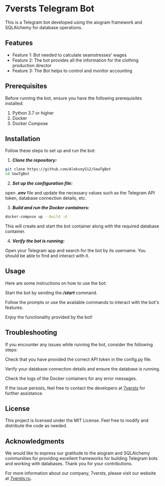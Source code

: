 # 7versts Telegram Bot

This is a Telegram bot developed using the aiogram framework and SQLAlchemy for database operations.

## Features

- Feature 1: Bot needed to calculate seamstresses' wages
- Feature 2: The bot provides all the information for the clothing production director
- Feature 3: The Bot helps to control and monitor accounting


## Prerequisites

Before running the bot, ensure you have the following prerequisites installed:

1. Python 3.7 or higher
2. Docker
3. Docker Compose

## Installation

Follow these steps to set up and run the bot:

1. ***Clone the repository:***

```bash
git clone https://github.com/Aleksey512/SewTgBot
cd SewTgBot
```

2.  ***Set up the configuration file:***

open ***.env*** file and update the necessary values such as the Telegram API token, database connection details, etc.

3.  ***Build and run the Docker containers:***

```bash
docker-compose up --build -d
```
This will create and start the bot container along with the required database container.

4. ***Verify the bot is running:***

Open your Telegram app and search for the bot by its username. You should be able to find and interact with it.

## Usage

Here are some instructions on how to use the bot:

Start the bot by sending the ***/start*** command.

Follow the prompts or use the available commands to interact with the bot's features.

Enjoy the functionality provided by the bot!

## Troubleshooting

If you encounter any issues while running the bot, consider the following steps:

Check that you have provided the correct API token in the config.py file.

Verify your database connection details and ensure the database is running.

Check the logs of the Docker containers for any error messages.

If the issue persists, feel free to contact the developers at [7versts](https://7versts.ru/) for further assistance.

## License

This project is licensed under the MIT License. Feel free to modify and distribute the code as needed.

## Acknowledgments

We would like to express our gratitude to the aiogram and SQLAlchemy communities for providing excellent frameworks for building Telegram bots and working with databases. Thank you for your contributions.

For more information about our company, 7versts, please visit our website at [7versts.ru](https://7versts.ru/).